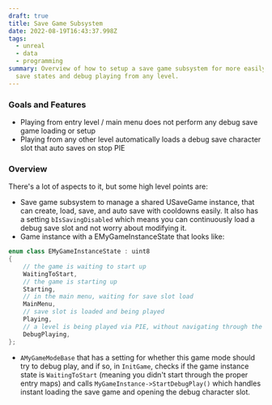 ```yaml
---
draft: true
title: Save Game Subsystem
date: 2022-08-19T16:43:37.998Z
tags:
  - unreal
  - data
  - programming
summary: Overview of how to setup a save game subsystem for more easily managing
  save states and debug playing from any level.
---
```

### Goals and Features
- Playing from entry level / main menu does not perform any debug save game loading or setup
- Playing from any other level automatically loads a debug save character slot that auto saves on stop PIE

### Overview
There's a lot of aspects to it, but some high level points are:
- Save game subsystem to manage a shared USaveGame instance, that can create, load, save, and auto save with cooldowns easily. It also has a setting `bIsSavingDisabled` which means you can continuously load a debug save slot and not worry about modifying it.
- Game instance with a EMyGameInstanceState that looks like:

```c++
enum class EMyGameInstanceState : uint8
{
	// the game is waiting to start up
	WaitingToStart,
	// the game is starting up
	Starting,
	// in the main menu, waiting for save slot load
	MainMenu,
	// save slot is loaded and being played
	Playing,
	// a level is being played via PIE, without navigating through the proper startup
	DebugPlaying,
};
```

- `AMyGameModeBase` that has a setting for whether this game mode should try to debug play, and if so, in `InitGame`, checks if the game instance state is `WaitingToStart` (meaning you didn't start through the proper entry maps) and calls `MyGameInstance->StartDebugPlay()` which handles instant loading the save game and opening the debug character slot.

